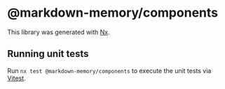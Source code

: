 # @markdown-memory/components

This library was generated with [Nx](https://nx.dev).

## Running unit tests

Run `nx test @markdown-memory/components` to execute the unit tests via [Vitest](https://vitest.dev/).
